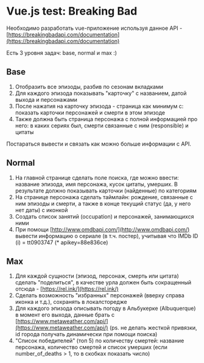 # Vue.js test: Breaking Bad

Необходимо разработать vue-приложение используя данное API - [https://breakingbadapi.com/documentation](https://breakingbadapi.com/documentation)

Есть 3 уровня задач: base, normal и max :)

## Base

1. Отобразить все эпизоды, разбив по сезонам вкладками
2. Для каждого эпизода показывать "карточку" с названием, датой выхода и персонажами
3. После нажатия на карточку эпизода - страница как минимум с: показать карточки персонажей и смерти в этом эпизоде
4. Также должна быть страница персонажа с полной информацией про него: в каких сериях был, смерти связанные с ним (responsible) и цитаты

Постараться вывести и связать как можно больше информации с API.

## Normal

1. На главной странице сделать поле поиска, где можно ввести: название эпизода, имя персонажа, кусок цитаты, умерших. В результате должно показывать карточки (найденные) по категориям
2. На странице персонажа сделать таймлайн: рождение, связанные с ним эпизоды и смерти, а также в конце текущий статус (да, у него нет даты) с иконкой
3. Создать список занятий (occupation) и персонажей, занимающихся ними
4. При помощи [http://www.omdbapi.com/](http://www.omdbapi.com/) вывести информацию о сериале (в т.ч. постер), учитывая что IMDb ID (i) = tt0903747 (* apikey=88e836ce)

## Max

1. Для каждой сущности (эпизод, персонаж, смерть или цитата) сделать "поделиться", в качестве урла должен быть сокращенный отсюда - [https://rel.ink/](https://rel.ink/)
2. Сделать возможность "избранных" персонажей (вверху справа иконка и т.д.), сохранять в локалсторедже
3. Для каждого эпизода описывать погоду в Альбукерке (Albuquerque) в момент его выхода, данные брать с [https://www.metaweather.com/api/](https://www.metaweather.com/api/) (ps. не делать жесткой привязки, id города получать динамически при помощи поиска)
4. "Список победителей" (топ 5) по количеству смертей: название персонажа, количество смертей и список умерших (если number_of_deaths > 1, то в скобках показать число)